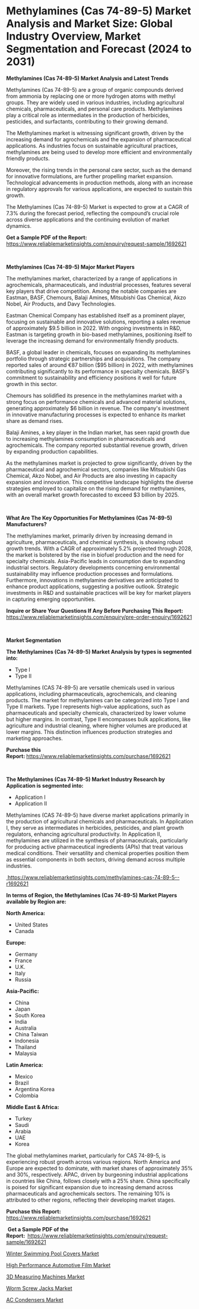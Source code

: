 <p><h1>Methylamines (Cas 74-89-5) Market Analysis and Market Size: Global Industry Overview, Market Segmentation and Forecast (2024 to 2031)</h1></p><p><strong>Methylamines (Cas 74-89-5) Market Analysis and Latest Trends</strong></p>
<p><p>Methylamines (Cas 74-89-5) are a group of organic compounds derived from ammonia by replacing one or more hydrogen atoms with methyl groups. They are widely used in various industries, including agricultural chemicals, pharmaceuticals, and personal care products. Methylamines play a critical role as intermediates in the production of herbicides, pesticides, and surfactants, contributing to their growing demand.</p><p>The Methylamines market is witnessing significant growth, driven by the increasing demand for agrochemicals and the expansion of pharmaceutical applications. As industries focus on sustainable agricultural practices, methylamines are being used to develop more efficient and environmentally friendly products. </p><p>Moreover, the rising trends in the personal care sector, such as the demand for innovative formulations, are further propelling market expansion. Technological advancements in production methods, along with an increase in regulatory approvals for various applications, are expected to sustain this growth.</p><p>The Methylamines (Cas 74-89-5) Market is expected to grow at a CAGR of 7.3% during the forecast period, reflecting the compound’s crucial role across diverse applications and the continuing evolution of market dynamics.</p></p>
<p><strong>Get a Sample PDF of the Report:&nbsp;</strong> <a href="https://www.reliablemarketinsights.com/enquiry/request-sample/1692621?utm_campaign=1772&utm_medium=2&utm_source=Github&utm_content=ia&utm_term=20102024&utm_id=methylamines-cas-74-89-5">https://www.reliablemarketinsights.com/enquiry/request-sample/1692621</a></p>
<p>&nbsp;</p>
<p><strong>Methylamines (Cas 74-89-5) Major Market Players</strong></p>
<p><p>The methylamines market, characterized by a range of applications in agrochemicals, pharmaceuticals, and industrial processes, features several key players that drive competition. Among the notable companies are Eastman, BASF, Chemours, Balaji Amines, Mitsubishi Gas Chemical, Akzo Nobel, Air Products, and Davy Technologies.</p><p>Eastman Chemical Company has established itself as a prominent player, focusing on sustainable and innovative solutions, reporting a sales revenue of approximately $9.5 billion in 2022. With ongoing investments in R&D, Eastman is targeting growth in bio-based methylamines, positioning itself to leverage the increasing demand for environmentally friendly products.</p><p>BASF, a global leader in chemicals, focuses on expanding its methylamines portfolio through strategic partnerships and acquisitions. The company reported sales of around €87 billion ($95 billion) in 2022, with methylamines contributing significantly to its performance in specialty chemicals. BASF’s commitment to sustainability and efficiency positions it well for future growth in this sector.</p><p>Chemours has solidified its presence in the methylamines market with a strong focus on performance chemicals and advanced material solutions, generating approximately $6 billion in revenue. The company's investment in innovative manufacturing processes is expected to enhance its market share as demand rises.</p><p>Balaji Amines, a key player in the Indian market, has seen rapid growth due to increasing methylamines consumption in pharmaceuticals and agrochemicals. The company reported substantial revenue growth, driven by expanding production capabilities.</p><p>As the methylamines market is projected to grow significantly, driven by the pharmaceutical and agrochemical sectors, companies like Mitsubishi Gas Chemical, Akzo Nobel, and Air Products are also investing in capacity expansion and innovation. This competitive landscape highlights the diverse strategies employed to capitalize on the rising demand for methylamines, with an overall market growth forecasted to exceed $3 billion by 2025.</p></p>
<p>&nbsp;</p>
<p><strong>What Are The Key Opportunities For Methylamines (Cas 74-89-5) Manufacturers?</strong></p>
<p><p>The methylamines market, primarily driven by increasing demand in agriculture, pharmaceuticals, and chemical synthesis, is showing robust growth trends. With a CAGR of approximately 5.2% projected through 2028, the market is bolstered by the rise in biofuel production and the need for specialty chemicals. Asia-Pacific leads in consumption due to expanding industrial sectors. Regulatory developments concerning environmental sustainability may influence production processes and formulations. Furthermore, innovations in methylamine derivatives are anticipated to enhance product applications, suggesting a positive outlook. Strategic investments in R&D and sustainable practices will be key for market players in capturing emerging opportunities.</p></p>
<p><strong>Inquire or Share Your Questions If Any Before Purchasing This Report:</strong> <a href="https://www.reliablemarketinsights.com/enquiry/pre-order-enquiry/1692621?utm_campaign=1772&utm_medium=2&utm_source=Github&utm_content=ia&utm_term=20102024&utm_id=methylamines-cas-74-89-5">https://www.reliablemarketinsights.com/enquiry/pre-order-enquiry/1692621</a></p>
<p>&nbsp;</p>
<p><strong>Market Segmentation</strong></p>
<p><strong>The Methylamines (Cas 74-89-5) Market Analysis by types is segmented into:</strong></p>
<p><ul><li>Type I</li><li>Type II</li></ul></p>
<p><p>Methylamines (CAS 74-89-5) are versatile chemicals used in various applications, including pharmaceuticals, agrochemicals, and cleaning products. The market for methylamines can be categorized into Type I and Type II markets. Type I represents high-value applications, such as pharmaceuticals and specialty chemicals, characterized by lower volume but higher margins. In contrast, Type II encompasses bulk applications, like agriculture and industrial cleaning, where higher volumes are produced at lower margins. This distinction influences production strategies and marketing approaches.</p></p>
<p><strong>Purchase this Report:&nbsp;</strong><a href="https://www.reliablemarketinsights.com/purchase/1692621?utm_campaign=1772&utm_medium=2&utm_source=Github&utm_content=ia&utm_term=20102024&utm_id=methylamines-cas-74-89-5">https://www.reliablemarketinsights.com/purchase/1692621</a></p>
<p>&nbsp;</p>
<p><strong>The Methylamines (Cas 74-89-5) Market Industry Research by Application is segmented into:</strong></p>
<p><ul><li>Application I</li><li>Application II</li></ul></p>
<p><p>Methylamines (CAS 74-89-5) have diverse market applications primarily in the production of agricultural chemicals and pharmaceuticals. In Application I, they serve as intermediates in herbicides, pesticides, and plant growth regulators, enhancing agricultural productivity. In Application II, methylamines are utilized in the synthesis of pharmaceuticals, particularly for producing active pharmaceutical ingredients (APIs) that treat various medical conditions. Their versatility and chemical properties position them as essential components in both sectors, driving demand across multiple industries.</p></p>
<p><a href="https://www.reliablemarketinsights.com/methylamines-cas-74-89-5--r1692621?utm_campaign=1772&utm_medium=2&utm_source=Github&utm_content=ia&utm_term=20102024&utm_id=methylamines-cas-74-89-5">&nbsp;https://www.reliablemarketinsights.com/methylamines-cas-74-89-5--r1692621</a></p>
<p><strong>In terms of Region, the Methylamines (Cas 74-89-5) Market Players available by Region are:</strong></p>
<p>
    <p> <strong> North America: </strong>
        <ul>
            <li>United States</li>
            <li>Canada</li>
        </ul>
        </p> 
    <p> <strong> Europe: </strong>
        <ul>
            <li>Germany</li>
            <li>France</li>
            <li>U.K.</li>
            <li>Italy</li>
            <li>Russia</li>
        </ul>
        </p> 
    <p> <strong> Asia-Pacific: </strong>
        <ul>
            <li>China</li>
            <li>Japan</li>
            <li>South Korea</li>
            <li>India</li>
            <li>Australia</li>
            <li>China Taiwan</li>
            <li>Indonesia</li>
            <li>Thailand</li>
            <li>Malaysia</li>
        </ul>
        </p> 
    <p> <strong> Latin America: </strong>
        <ul>
            <li>Mexico</li>
            <li>Brazil</li>
            <li>Argentina Korea</li>
            <li>Colombia</li>
        </ul>
        </p> 
    <p> <strong> Middle East & Africa: </strong>
        <ul>
            <li>Turkey</li>
            <li>Saudi</li>
            <li>Arabia</li>
            <li>UAE</li>
            <li>Korea</li>
        </ul>
    </p>
    </p>
<p><p>The global methylamines market, particularly for CAS 74-89-5, is experiencing robust growth across various regions. North America and Europe are expected to dominate, with market shares of approximately 35% and 30%, respectively. APAC, driven by burgeoning industrial applications in countries like China, follows closely with a 25% share. China specifically is poised for significant expansion due to increasing demand across pharmaceuticals and agrochemicals sectors. The remaining 10% is attributed to other regions, reflecting their developing market stages.</p></p>
<p><strong>Purchase this Report: </strong><a href="https://www.reliablemarketinsights.com/purchase/1692621?utm_campaign=1772&utm_medium=2&utm_source=Github&utm_content=ia&utm_term=20102024&utm_id=methylamines-cas-74-89-5">https://www.reliablemarketinsights.com/purchase/1692621</a></p>
<p>&nbsp;<strong>Get a Sample PDF of the Report:&nbsp;&nbsp;</strong><a href="https://www.reliablemarketinsights.com/enquiry/request-sample/1692621?utm_campaign=1772&utm_medium=2&utm_source=Github&utm_content=ia&utm_term=20102024&utm_id=methylamines-cas-74-89-5">https://www.reliablemarketinsights.com/enquiry/request-sample/1692621</a></p>
<p><strong></strong></p>
<p><p><a href="https://www.linkedin.com/pulse/winter-swimming-pool-covers-revenue-growth-report-2024-2031-f6xoc?utm_campaign=1772&utm_medium=2&utm_source=Github&utm_content=ia&utm_term=20102024&utm_id=methylamines-cas-74-89-5">Winter Swimming Pool Covers Market</a></p><p><a href="https://github.com/ParvinKhatun77/Market-Research-Report-List-1/blob/main/high-performance-automotive-film-market.md?utm_campaign=1772&utm_medium=2&utm_source=Github&utm_content=ia&utm_term=20102024&utm_id=methylamines-cas-74-89-5">High Performance Automotive Film Market</a></p><p><a href="https://www.linkedin.com/pulse/global-3d-measuring-machines-market-share-growth-opportunities-dbujc?utm_campaign=1772&utm_medium=2&utm_source=Github&utm_content=ia&utm_term=20102024&utm_id=methylamines-cas-74-89-5">3D Measuring Machines Market</a></p><p><a href="https://www.linkedin.com/pulse/worm-screw-jacks-market-dynamics-application-types-emerging-trends-voi0c?utm_campaign=1772&utm_medium=2&utm_source=Github&utm_content=ia&utm_term=20102024&utm_id=methylamines-cas-74-89-5">Worm Screw Jacks Market</a></p><p><a href="https://www.linkedin.com/pulse/ac-condensers-landscape-product-spectrum-market-trajectories-2024-2031-5en8c?utm_campaign=1772&utm_medium=2&utm_source=Github&utm_content=ia&utm_term=20102024&utm_id=methylamines-cas-74-89-5">AC Condensers Market</a></p></p>
